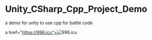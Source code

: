 # Unity_CSharp_Cpp_Project_Demo
a demo for unity to use cpp for battle code

a href="https://996.icu"><img src="https://img.shields.io/badge/link-996.icu-red.svg" alt="996.icu"></a>
